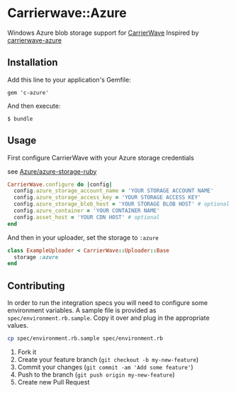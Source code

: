 # Carrierwave::Azure

Windows Azure blob storage support for [CarrierWave](https://github.com/carrierwaveuploader/carrierwave)
Inspired by [carrierwave-azure](https://github.com/unosk/carrierwave-azure)

## Installation

Add this line to your application's Gemfile:

    gem 'c-azure'

And then execute:

    $ bundle

## Usage

First configure CarrierWave with your Azure storage credentials

see [Azure/azure-storage-ruby](https://github.com/Azure/azure-storage-ruby)

```ruby
CarrierWave.configure do |config|
  config.azure_storage_account_name = 'YOUR STORAGE ACCOUNT NAME'
  config.azure_storage_access_key = 'YOUR STORAGE ACCESS KEY'
  config.azure_storage_blob_host = 'YOUR STORAGE BLOB HOST' # optional
  config.azure_container = 'YOUR CONTAINER NAME'
  config.asset_host = 'YOUR CDN HOST' # optional
end
```

And then in your uploader, set the storage to `:azure`

```ruby
class ExampleUploader < CarrierWave::Uploader::Base
  storage :azure
end
```

## Contributing

In order to run the integration specs you will need to configure some environment variables.
A sample file is provided as `spec/environment.rb.sample`.
Copy it over and plug in the appropriate values.

```bash
cp spec/environment.rb.sample spec/environment.rb
```

1. Fork it
2. Create your feature branch (`git checkout -b my-new-feature`)
3. Commit your changes (`git commit -am 'Add some feature'`)
4. Push to the branch (`git push origin my-new-feature`)
5. Create new Pull Request
